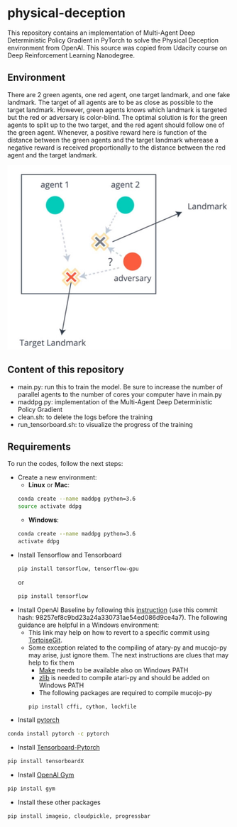 # physical-deception
This repository contains an implementation of Multi-Agent Deep Deterministic Policy Gradient in PyTorch to solve the Physical Deception environment from OpenAI.
This source was copied from Udacity course on Deep Reinforcement Learning Nanodegree.

## Environment
There are 2 green agents, one red agent, one target landmark, and one fake landmark. 
The target of all agents are to be as close as possible to the target landmark.
However, green agents knows which landmark is targeted but the red or adversary is color-blind.
The optimal solution is for the green agents to split up to the two target, and the red agent should follow one of the green agent.
Whenever, a positive reward here is function of the distance between the green agents and the target landmark wherease
a negative reward is received proportionally to the distance between the red agent and the target landmark.

![physical-deception](images/environment.jpg)

## Content of this repository
* main.py: run this to train the model. Be sure to increase the number of parallel agents to the number of cores your computer have in main.py
* maddpg.py: implementation of the Multi-Agent Deep Deterministic Policy Gradient
* clean.sh: to delete the logs before the training
* run_tensorboard.sh: to visualize the progress of the training
## Requirements
To run the codes, follow the next steps:
* Create a new environment:
	* __Linux__ or __Mac__: 
	```bash
	conda create --name maddpg python=3.6
	source activate ddpg
	```
	* __Windows__: 
	```bash
	conda create --name maddpg python=3.6 
	activate ddpg
	```
* Install Tensorflow and Tensorboard
    ```bash
    pip install tensorflow, tensorflow-gpu
    ``` 
    or 
    ```bash
    pip install tensorflow
    ``` 
* Install OpenAI Baseline by following this [instruction](https://github.com/openai/baselines) (use this commit hash: 98257ef8c9bd23a24a330731ae54ed086d9ce4a7).
The following guidance are helpful in a Windows environment:
    * This link may help on how to revert to a specific commit using [TortoiseGit](https://stackoverflow.com/questions/46690334/how-to-revert-a-particular-commit-using-tortoisegit).
    * Some exception related to the compiling of atary-py and mucojo-py may arise, just ignore them. The next instructions are clues that may help to fix them
        * [Make](http://gnuwin32.sourceforge.net/packages/make.htm) needs to be available also on Windows PATH
        * [zlib](http://gnuwin32.sourceforge.net/packages/zlib.htm) is needed to compile atari-py and should be added on Windows PATH
        * The following packages are required to compile mucojo-py
        ```bash
        pip install cffi, cython, lockfile
        ```
* Install [pytorch](http://pytorch.org/)
```bash
conda install pytorch -c pytorch
```
* Install [Tensorboard-Pytorch](https://github.com/lanpa/tensorboard-pytorch)
```bash
pip install tensorboardX
```
* Install [OpenAI Gym](https://github.com/openai/gym)
```bash
pip install gym
```
* Install these other packages
```bash
pip install imageio, cloudpickle, progressbar
```
